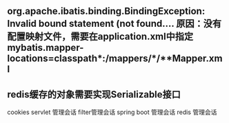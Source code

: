 org.apache.ibatis.binding.BindingException: Invalid bound statement (not found....
原因：没有配置映射文件，需要在application.xml中指定mybatis.mapper-locations=classpath*:/mappers/*/**Mapper.xml
-------
redis缓存的对象需要实现Serializable接口
-------
cookies
servlet 管理会话
filter管理会话
spring boot 管理会话
redis 管理会话

